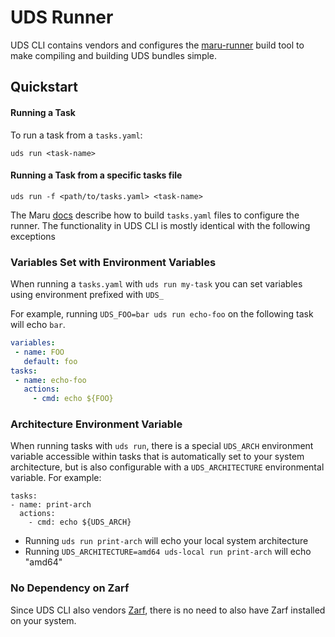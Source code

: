 # UDS Runner

UDS CLI contains vendors and configures the [maru-runner](https://github.com/defenseunicorns/maru-runner) build tool to make compiling and building UDS bundles simple.


## Quickstart

#### Running a Task
To run a task from a `tasks.yaml`:
```
uds run <task-name>
```

#### Running a Task from a specific tasks file
```
uds run -f <path/to/tasks.yaml> <task-name>
```


The Maru [docs](https://github.com/defenseunicorns/maru-runner) describe how to build `tasks.yaml` files to configure the runner. The functionality in UDS CLI is mostly identical with the following exceptions

### Variables Set with Environment Variables
When running a `tasks.yaml` with `uds run my-task` you can set variables using environment prefixed with `UDS_`

For example, running `UDS_FOO=bar uds run echo-foo` on the following task will echo `bar`.

```yaml
variables:
 - name: FOO
   default: foo
tasks:
 - name: echo-foo
   actions:
     - cmd: echo ${FOO}
```

### Architecture Environment Variable
When running tasks with `uds run`, there is a special `UDS_ARCH` environment variable accessible within tasks that is automatically set to your system architecture, but is also configurable with a `UDS_ARCHITECTURE` environmental variable. For example:
```
tasks:
- name: print-arch
  actions:
    - cmd: echo ${UDS_ARCH}
```
- Running `uds run print-arch` will echo your local system architecture
- Running `UDS_ARCHITECTURE=amd64 uds-local run print-arch` will echo "amd64" 

### No Dependency on Zarf
Since UDS CLI also vendors [Zarf](https://github.com/defenseunicorns/zarf), there is no need to also have Zarf installed on your system.
